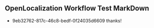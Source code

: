 ## OpenLocalization Workflow Test MarkDown
* 9eb32762-817c-46c8-bedf-0f24035d6609 thanks!

<!--HONumber=Sep16_HO1-->



